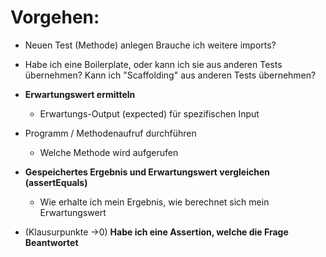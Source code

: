 # Vorgehen:
- Neuen Test (Methode) anlegen Brauche ich weitere imports?

- Habe ich eine Boilerplate, oder kann ich sie aus anderen Tests übernehmen?
Kann ich "Scaffolding" aus anderen Tests übernehmen?

- __Erwartungswert ermitteln__ 
    - Erwartungs-Output (expected) für spezifischen Input 
- Programm / Methodenaufruf durchführen 
    - Welche Methode wird aufgerufen 
- __Gespeichertes Ergebnis und Erwartungswert vergleichen (assertEquals)__
    - Wie erhalte ich mein Ergebnis,
    wie berechnet sich mein Erwartungswert 

- (Klausurpunkte ->0) __Habe ich eine Assertion, welche die Frage Beantwortet__
     